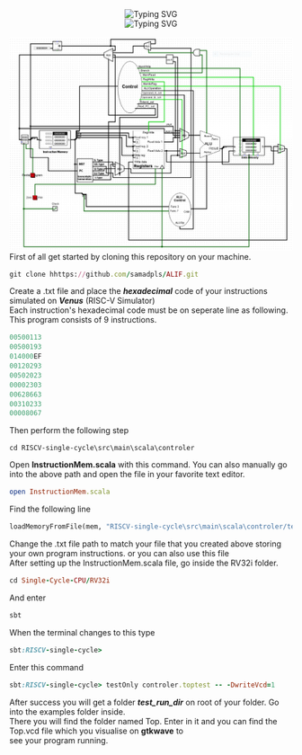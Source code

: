 <div align='center'><img src="https://readme-typing-svg.demolab.com?font=Arial&size=22&pause=1000&color=F7F7F7&multiline=true&width=435&lines=RISC-V+Single+Cycle+Core" alt="Typing SVG" /><br>
<img src="https://readme-typing-svg.demolab.com?font=Arial&size=18&pause=1000&color=F7F7F7&multiline=true&width=435&lines=Designed+by+Abdul+Samad+Siddiqui" alt="Typing SVG" />
</div>
<br>

<img src='Single Cycle RISC-V Core.png'>
<br>
First of all get started by cloning this repository on your machine.

```ruby
git clone hhttps://github.com/samadpls/ALIF.git
```

Create a .txt file and place the ***hexadecimal*** code of your instructions simulated on ***Venus*** (RISC-V Simulator)\
Each instruction's hexadecimal code must be on seperate line as following. This program consists of 9 instructions.

```ruby
00500113
00500193
014000EF
00120293
00502023
00002303
00628663
00310233
00008067
```
Then perform the following step
```
cd RISCV-single-cycle\src\main\scala\controler
```
Open **InstructionMem.scala** with this command. You can also manually go into the above path and open the file in your favorite text editor.
```ruby
open InstructionMem.scala
```
Find the following line
``` python
loadMemoryFromFile(mem, "RISCV-single-cycle\src\main\scala\controler/text.txt")
```
Change the .txt file path to match your file that you created above storing your own program instructions. or you can also use this file\
After setting up the InstructionMem.scala file, go inside the RV32i folder.
```ruby
cd Single-Cycle-CPU/RV32i
```
And enter
```ruby
sbt
```
When the terminal changes to this type
```ruby
sbt:RISCV-single-cycle>
```
Enter this command
```ruby
sbt:RISCV-single-cycle> testOnly controler.toptest -- -DwriteVcd=1
```

After success you will get a folder ***test_run_dir*** on root of your folder. Go into the examples folder inside.\
There you will find the folder named Top. Enter in it and you can find the Top.vcd file which you visualise on **gtkwave** to\
see your program running.
